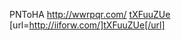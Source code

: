 PNToHA http://wwrpqr.com/ <a href="http://ojlczr.com/ ">tXFuuZUe</a> [url=http://iiforw.com/]tXFuuZUe[/url]

